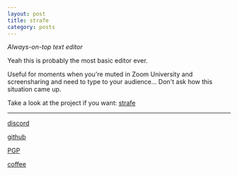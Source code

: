 ```yaml
---
layout: post
title: strafe
category: posts
---
```


*Always-on-top text editor*

Yeah this is probably the most basic editor ever.

Useful for moments when you're muted in Zoom University and screensharing and need to type to your audience... Don't ask how this situation came up.

Take a look at the project if you want:
[strafe][strafe]

---

[discord][discord]

[github][dqd]

[PGP][PGP]

[coffee][coffee]

[discord]: https://discord.com/channels/@me/dqd#0143
[dqd]: https://github.com/dqdang
[PGP]: https://raw.githubusercontent.com/dqdang/dqdang.github.io/master/derek-dang.asc
[coffee]: https://www.buymeacoffee.com/dqdang
[strafe]: https://github.com/dqdang/strafe
